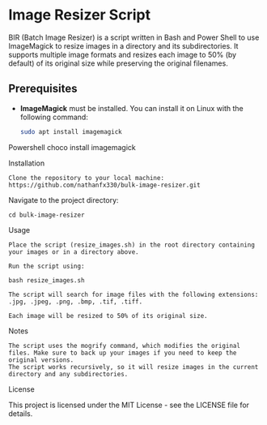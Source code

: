 # Image Resizer Script

BIR (Batch Image Resizer) is a script written in Bash and Power Shell to use ImageMagick to resize images in a directory and its subdirectories. It supports multiple image formats and resizes each image to 50% (by default) of its original size while preserving the original filenames.


## Prerequisites

- **ImageMagick** must be installed. You can install it on Linux with the following command:

  ```bash
  sudo apt install imagemagick

Powershell
choco install imagemagick

Installation

    Clone the repository to your local machine: https://github.com/nathanfx330/bulk-image-resizer.git

Navigate to the project directory:

    cd bulk-image-resizer

Usage

    Place the script (resize_images.sh) in the root directory containing your images or in a directory above.

    Run the script using:

    bash resize_images.sh

    The script will search for image files with the following extensions:
    .jpg, .jpeg, .png, .bmp, .tif, .tiff.

    Each image will be resized to 50% of its original size.

Notes

    The script uses the mogrify command, which modifies the original files. Make sure to back up your images if you need to keep the original versions.
    The script works recursively, so it will resize images in the current directory and any subdirectories.

License

This project is licensed under the MIT License - see the LICENSE file for details.

